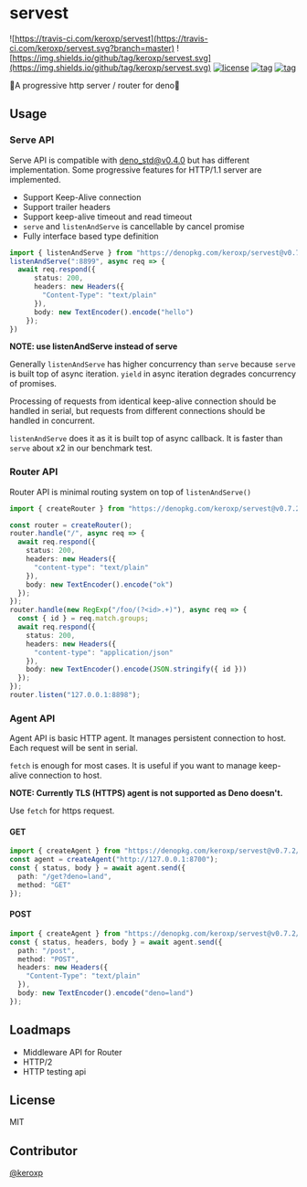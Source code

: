 # servest

![https://travis-ci.com/keroxp/servest](https://travis-ci.com/keroxp/servest.svg?branch=master)
![https://img.shields.io/github/tag/keroxp/servest.svg](https://img.shields.io/github/tag/keroxp/servest.svg)
[![license](https://img.shields.io/github/license/keroxp/servest.svg)](https://github.com/keroxp/servest)
[![tag](https://img.shields.io/badge/deno__std-v0.4.0-green.svg)](https://github.com/denoland/deno_std)
[![tag](https://img.shields.io/badge/deno-v0.3.3-green.svg)](https://github.com/denoland/deno)

🌾A progressive http server / router for deno🌾

## Usage

### Serve API

Serve API is compatible with [deno_std@v0.4.0](https://github.com/denoland/deno_std/blob/master/http/server.ts) but has different implementation.
Some progressive features for HTTP/1.1 server are implemented.

- Support Keep-Alive connection
- Support trailer headers
- Support keep-alive timeout and read timeout
- `serve` and `listenAndServe` is cancellable by cancel promise
- Fully interface based type definition

```ts
import { listenAndServe } from "https://denopkg.com/keroxp/servest@v0.7.1/server.ts";
listenAndServe(":8899", async req => {
  await req.respond({
      status: 200,
      headers: new Headers({
        "Content-Type": "text/plain"
      }),
      body: new TextEncoder().encode("hello")
    });
})
```

**NOTE: use listenAndServe instead of serve**

Generally `listenAndServe` has higher concurrency than `serve`
because `serve` is built top of async iteration.
`yield` in async iteration degrades concurrency of promises.

Processing of requests from identical keep-alive connection should be handled in serial, but requests from different connections should be handled in concurrent. 

`listenAndServe` does it as it is built top of async callback.
 It is faster than `serve` about x2 in our benchmark test.

### Router API

Router API is minimal routing system on top of `listenAndServe()`

```ts
import { createRouter } from "https://denopkg.com/keroxp/servest@v0.7.2/router.ts";

const router = createRouter();
router.handle("/", async req => {
  await req.respond({
    status: 200,
    headers: new Headers({
      "content-type": "text/plain"
    }),
    body: new TextEncoder().encode("ok")
  });
});
router.handle(new RegExp("/foo/(?<id>.+)"), async req => {
  const { id } = req.match.groups;
  await req.respond({
    status: 200,
    headers: new Headers({
      "content-type": "application/json"
    }),
    body: new TextEncoder().encode(JSON.stringify({ id }))
  });
});
router.listen("127.0.0.1:8898");
```

### Agent API

Agent API is basic HTTP agent. It manages persistent connection to host. Each request will be sent in serial.

`fetch` is enough for most cases. It is useful if you want to manage keep-alive connection to host.

**NOTE: Currently TLS (HTTPS) agent is not supported as Deno doesn't.**

Use `fetch` for https request.

#### GET

```ts
import { createAgent } from "https://denopkg.com/keroxp/servest@v0.7.2/agent.ts";
const agent = createAgent("http://127.0.0.1:8700");
const { status, body } = await agent.send({
  path: "/get?deno=land",
  method: "GET"
});
```

#### POST

```ts
import { createAgent } from "https://denopkg.com/keroxp/servest@v0.7.2/agent.ts";
const { status, headers, body } = await agent.send({
  path: "/post",
  method: "POST",
  headers: new Headers({
    "Content-Type": "text/plain"
  }),
  body: new TextEncoder().encode("deno=land")
});
```

## Loadmaps

- Middleware API for Router
- HTTP/2
- HTTP testing api

## License

MIT

## Contributor

[@keroxp](https://github.com/keroxp)
